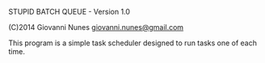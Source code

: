STUPID BATCH QUEUE - Version 1.0

(C)2014 Giovanni Nunes <giovanni.nunes@gmail.com>

This program is a simple task scheduler designed to run tasks one of each time.
